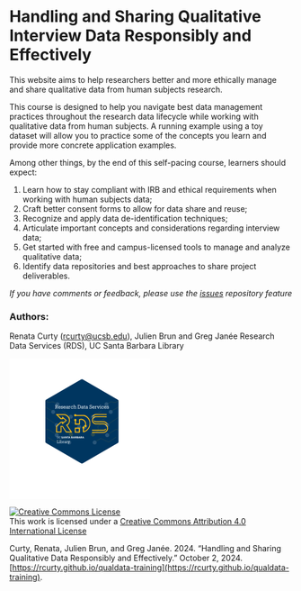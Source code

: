 # Handling and Sharing Qualitative Interview Data Responsibly and Effectively

This website aims to help researchers better and more ethically manage and share qualitative data from human subjects research.

This course is designed to help you navigate best data management practices throughout the research data lifecycle while working with qualitative data from human subjects. A running example using a toy dataset will allow you to practice some of the concepts you learn and provide more concrete application examples. 

Among other things, by the end of this self-pacing course, learners should expect:

1)  Learn how to stay compliant with IRB and ethical requirements when working with human subjects data;
2)  Craft better consent forms to allow for data share and reuse;
3)  Recognize and apply data de-identification techniques;
4)  Articulate important concepts and considerations regarding interview data;
5)  Get started with free and campus-licensed tools to manage and analyze qualitative data;
6)  Identify data repositories and best approaches to share project deliverables.


*If you have comments or feedback, please use the [issues](enter%20URL%20for%20issues) repository feature*

### Authors:

Renata Curty (rcurty@ucsb.edu), Julien Brun and Greg Janée
Research Data Services (RDS), UC Santa Barbara Library
<p align="left">

<a href="https://www.library.ucsb.edu/research-data-services"><img src="images/RDS-logo.png" alt="UCSB logo" style="border-width:0" width="250px" align="center"/></a>

</p>

<p align="center">

<a rel="license" href="http://creativecommons.org/licenses/by/4.0/"><img src="https://i.creativecommons.org/l/by/4.0/88x31.png" alt="Creative Commons License" style="border-width:0"/></a><br />This work is licensed under a <a rel="license" href="http://creativecommons.org/licenses/by/4.0/">Creative Commons Attribution 4.0 International License</a>

Curty, Renata, Julien Brun, and Greg Janée. 2024. “Handling and Sharing Qualitative Data Responsibly and Effectively.” October 2, 2024. [https://rcurty.github.io/qualdata-training](https://rcurty.github.io/qualdata-training).

</p>
